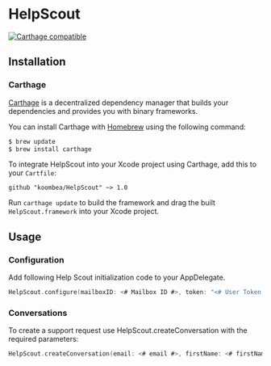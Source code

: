# HelpScout

[![Carthage compatible](https://img.shields.io/badge/Carthage-compatible-4BC51D.svg?style=flat)](https://github.com/Carthage/Carthage)

## Installation

### Carthage

[Carthage](https://github.com/Carthage/Carthage) is a decentralized dependency manager that builds your dependencies and provides you with binary frameworks.

You can install Carthage with [Homebrew](http://brew.sh/) using the following command:

```bash
$ brew update
$ brew install carthage
```

To integrate HelpScout into your Xcode project using Carthage, add this to your `Cartfile`:

```ogdl
github "koombea/HelpScout" ~> 1.0
```

Run `carthage update` to build the framework and drag the built `HelpScout.framework` into your Xcode project.

## Usage

### Configuration

Add following Help Scout initialization code to your AppDelegate.

```swift
HelpScout.configure(mailboxID: <# Mailbox ID #>, token: "<# User Token #>")
```

### Conversations

To create a support request use HelpScout.createConversation with the required parameters:

```swift
HelpScout.createConversation(email: <# email #>, firstName: <# firstName #>, lastName: <# lastName #>, body: <# body #>)
```